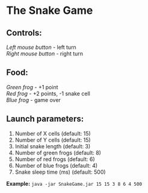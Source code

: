 # The Snake Game

## Controls:
*Left mouse button* - left turn  
*Right mouse button* - right turn

## Food:
*Green frog* - +1 point  
*Red frog* - +2 points, -1 snake cell  
*Blue frog* - game over

## Launch parameters:
1. Number of X cells (default: 15)
2. Number of Y cells (default: 15)
3. Initial snake length (default: 3)
4. Number of green frogs (default: 8)
5. Number of red frogs (default: 6)
6. Number of blue frogs (default: 4)
7. Snake sleep time (ms) (default: 500)

**Example:**
`java -jar SnakeGame.jar 15 15 3 8 6 4 500`
